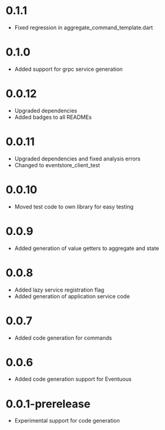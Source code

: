 # 0.1.1
- Fixed regression in aggregate_command_template.dart

# 0.1.0
- Added support for grpc service generation

# 0.0.12
- Upgraded dependencies
- Added badges to all READMEs

# 0.0.11
- Upgraded dependencies and fixed analysis errors
- Changed to eventstore_client_test

# 0.0.10
- Moved test code to own library for easy testing

# 0.0.9
- Added generation of value getters to aggregate and state

# 0.0.8
- Added lazy service registration flag
- Added generation of application service code

# 0.0.7
- Added code generation for commands

# 0.0.6
- Added code generation support for Eventuous

# 0.0.1-prerelease
- Experimental support for code generation

